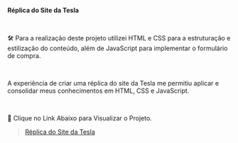 **Réplica do Site da Tesla**

<br>

🛠 Para a realização deste projeto utilizei HTML e CSS para a estruturação e estilização do conteúdo, além de JavaScript para implementar o formulário de compra.

<br>

A experiência de criar uma réplica do site da Tesla me permitiu aplicar e consolidar meus conhecimentos em HTML, CSS e JavaScript.

<br>

:link: Clique no Link Abaixo para Visualizar o Projeto.  
> [Réplica do Site da Tesla](https://abeatrizdscoelho.github.io/Site-Tesla/)
